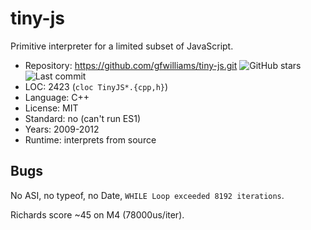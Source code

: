 # tiny-js

Primitive interpreter for a limited subset of JavaScript.

* Repository: https://github.com/gfwilliams/tiny-js.git <img src="https://img.shields.io/github/stars/gfwilliams/tiny-js?label=&style=flat-square" alt="GitHub stars" title="GitHub stars"><img src="https://img.shields.io/github/last-commit/gfwilliams/tiny-js?label=&style=flat-square" alt="Last commit" title="Last commit">
* LOC:        2423 (`cloc TinyJS*.{cpp,h}`)
* Language:   C++
* License:    MIT
* Standard:   no (can't run ES1)
* Years:      2009-2012
* Runtime:    interprets from source

## Bugs

No ASI, no typeof, no Date, `WHILE Loop exceeded 8192 iterations`.

Richards score ~45 on M4 (78000us/iter).
